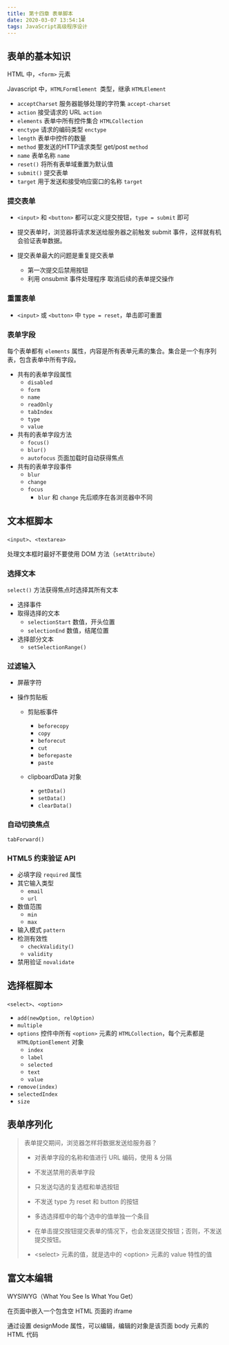 ```yaml
---
title: 第十四章 表单脚本
date: 2020-03-07 13:54:14
tags: JavaScript高级程序设计
---
```


## 表单的基本知识

HTML 中，`<form>` 元素

Javascript 中，`HTMLFormElement `类型，继承 `HTMLElement`

* `acceptCharset` 服务器能够处理的字符集 `accept-charset`
* `action` 接受请求的 URL `action`
* `elements` 表单中所有控件集合 `HTMLCollection`
* `enctype` 请求的编码类型 `enctype`
* `length` 表单中控件的数量
* `method` 要发送的HTTP请求类型 get/post `method`
* `name` 表单名称 `name`
* `reset()` 将所有表单域重置为默认值
* `submit()` 提交表单
* `target` 用于发送和接受响应窗口的名称 `target`

### 提交表单

* `<input>` 和 `<button>` 都可以定义提交按钮，`type = submit` 即可

* 提交表单时，浏览器将请求发送给服务器之前触发 submit 事件，这样就有机会验证表单数据。
* 提交表单最大的问题是重复提交表单
	* 第一次提交后禁用按钮
	* 利用 onsubmit 事件处理程序 取消后续的表单提交操作

### 重置表单

* `<input>` 或 `<button>` 中 `type = reset`，单击即可重置

### 表单字段

每个表单都有 `elements` 属性，内容是所有表单元素的集合。集合是一个有序列表，包含表单中所有字段。

* 共有的表单字段属性
	* `disabled`
	* `form`
	* `name`
	* `readOnly`
	* `tabIndex`
	* `type`
	* `value`
* 共有的表单字段方法
	* `focus()`
	* `blur()`
	* `autofocus` 页面加载时自动获得焦点
* 共有的表单字段事件
	* `blur`
	* `change`
	* `focus`
		* `blur` 和 `change` 先后顺序在各浏览器中不同

## 文本框脚本

`<input>`、`<textarea>`

处理文本框时最好不要使用 DOM 方法（`setAttribute`）

### 选择文本

`select()` 方法获得焦点时选择其所有文本

* 选择事件
* 取得选择的文本
	* `selectionStart` 数值，开头位置
	* `selectionEnd` 数值，结尾位置
* 选择部分文本
	* `setSelectionRange()`

### 过滤输入

* 屏蔽字符

* 操作剪贴板

	* 剪贴板事件
		* `beforecopy`
		* `copy`
		* `beforecut`
		* `cut`
		* `beforepaste`
		* `paste`

	* clipboardData 对象
		* `getData()`
		* `setData()`
		* `clearData()`

### 自动切换焦点

`tabForward()`

### HTML5 约束验证 API

* 必填字段 `required` 属性
* 其它输入类型
	* `email`
	* `url`
* 数值范围
	* `min`
	* `max`
* 输入模式 `pattern`
* 检测有效性
	*  `checkValidity()`
	* `validity`
* 禁用验证 `novalidate`

## 选择框脚本

`<select>`、`<option>`

* `add(newOption, relOption)`
* `multiple`
* `options` 控件中所有 `<option>` 元素的 `HTMLCollection`，每个元素都是  `HTMLOptionElement` 对象
	* `index`
	* `label`
	* `selected`
	* `text`
	* `value`
* `remove(index)`
* `selectedIndex`
* `size`

## 表单序列化

>  表单提交期间，浏览器怎样将数据发送给服务器？
>
> * 对表单字段的名称和值进行 URL 编码，使用 & 分隔
>
> * 不发送禁用的表单字段
>
> * 只发送勾选的复选框和单选按钮
>
> * 不发送 type 为 reset 和 button 的按钮
> * 多选选择框中的每个选中的值单独一个条目
> * 在单击提交按钮提交表单的情况下，也会发送提交按钮；否则，不发送提交按钮。
> * \<select\> 元素的值，就是选中的 \<option\> 元素的 value 特性的值

## 富文本编辑

WYSIWYG（What You See Is What You Get）

在页面中嵌入一个包含空 HTML 页面的 iframe

通过设置 designMode 属性，可以编辑，编辑的对象是该页面 body 元素的 HTML 代码